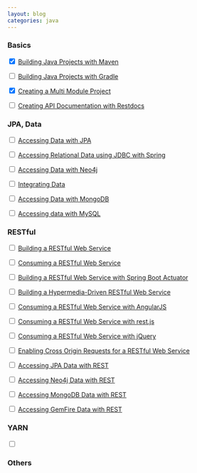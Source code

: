 ```yaml
---
layout: blog
categories: java
---
```

### Basics

<input type="checkbox" checked> [Building Java Projects with Maven](https://spring.io/guides/gs/maven/)

<input type="checkbox"> [Building Java Projects with Gradle](https://spring.io/guides/gs/gradle/)

<input type="checkbox" checked> [Creating a Multi Module Project](https://spring.io/guides/gs/multi-module/)

<input type="checkbox"> [Creating API Documentation with Restdocs](https://spring.io/guides/gs/testing-restdocs/)

### JPA, Data

<input type="checkbox"> [Accessing Data with JPA](https://spring.io/guides/gs/accessing-data-jpa/)

<input type="checkbox"> [Accessing Relational Data using JDBC with Spring](https://spring.io/guides/gs/relational-data-access/)

<input type="checkbox"> [Accessing Data with Neo4j](https://spring.io/guides/gs/accessing-data-neo4j/)

<input type="checkbox"> [Integrating Data](https://spring.io/guides/gs/integration/)

<input type="checkbox"> [Accessing Data with MongoDB](https://spring.io/guides/gs/accessing-data-mongodb/)

<input type="checkbox"> [Accessing data with MySQL](https://spring.io/guides/gs/accessing-data-mysql/)

### RESTful

<input type="checkbox"> [Building a RESTful Web Service](https://spring.io/guides/gs/rest-service/)

<input type="checkbox"> [Consuming a RESTful Web Service](https://spring.io/guides/gs/consuming-rest/)

<input type="checkbox"> [Building a RESTful Web Service with Spring Boot Actuator](https://spring.io/guides/gs/actuator-service/)

<input type="checkbox"> [Building a Hypermedia-Driven RESTful Web Service](https://spring.io/guides/gs/rest-hateoas/)

<input type="checkbox"> [Consuming a RESTful Web Service with AngularJS](https://spring.io/guides/gs/consuming-rest-angularjs/)

<input type="checkbox"> [Consuming a RESTful Web Service with rest.js](https://spring.io/guides/gs/consuming-rest-restjs/)

<input type="checkbox"> [Consuming a RESTful Web Service with jQuery](https://spring.io/guides/gs/consuming-rest-jquery/)

<input type="checkbox"> [Enabling Cross Origin Requests for a RESTful Web Service](https://spring.io/guides/gs/rest-service-cors/)

<input type="checkbox"> [Accessing JPA Data with REST](https://spring.io/guides/gs/accessing-data-rest/)

<input type="checkbox"> [Accessing Neo4j Data with REST](https://spring.io/guides/gs/accessing-neo4j-data-rest/)

<input type="checkbox"> [Accessing MongoDB Data with REST](https://spring.io/guides/gs/accessing-mongodb-data-rest/)

<input type="checkbox"> [Accessing GemFire Data with REST](https://spring.io/guides/gs/accessing-gemfire-data-rest/)

### YARN

<input type="checkbox"> []()

### Others
